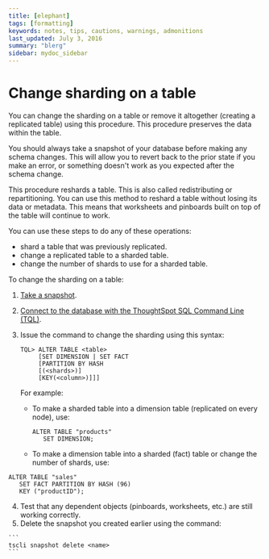```yaml
---
title: [elephant]
tags: [formatting]
keywords: notes, tips, cautions, warnings, admonitions
last_updated: July 3, 2016
summary: "blerg"
sidebar: mydoc_sidebar
---
```

# Change sharding on a table

You can change the sharding on a table or remove it altogether \(creating a replicated table\) using this procedure. This procedure preserves the data within the table.

You should always take a snapshot of your database before making any schema changes. This will allow you to revert back to the prior state if you make an error, or something doesn't work as you expected after the schema change.

This procedure reshards a table. This is also called redistributing or repartitioning. You can use this method to reshard a table without losing its data or metadata. This means that worksheets and pinboards built on top of the table will continue to work.

You can use these steps to do any of these operations:

-   shard a table that was previously replicated.
-   change a replicated table to a sharded table.
-   change the number of shards to use for a sharded table.

To change the sharding on a table:

1.   [Take a snapshot](../backup_restore/take_snapshot.html). 
2.   [Connect to the database with the ThoughtSpot SQL Command Line \(TQL\)](connect_sql_cli.html#). 
3.  Issue the command to change the sharding using this syntax:

    ```
    TQL> ALTER TABLE <table>
         [SET DIMENSION | SET FACT 
         [PARTITION BY HASH 
         [(<shards>)]
         [KEY(<column>)]]]
    ```

    For example:

    -   To make a sharded table into a dimension table \(replicated on every node\), use:

        ```
        ALTER TABLE "products"
           SET DIMENSION;
        ```

    -   To make a dimension table into a sharded \(fact\) table or change the number of shards, use:

```
ALTER TABLE "sales"
   SET FACT PARTITION BY HASH (96)
   KEY ("productID");
```

4.   Test that any dependent objects \(pinboards, worksheets, etc.\) are still working correctly. 
5.   Delete the snapshot you created earlier using the command: 

    ```
    tscli snapshot delete <name>
    ```


